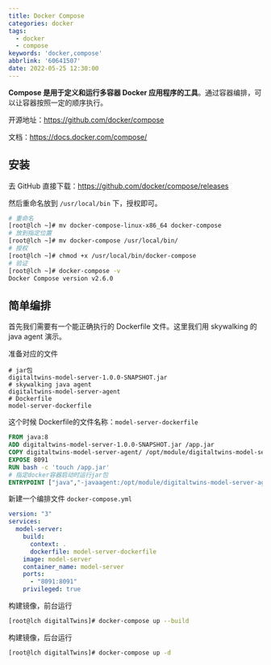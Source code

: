 ```yaml
---
title: Docker Compose
categories: docker
tags:
  - docker
  - compose
keywords: 'docker,compose'
abbrlink: '60641507'
date: 2022-05-25 12:30:00
---
```

**Compose 是用于定义和运行多容器 Docker 应用程序的工具**。通过容器编排，可以让容器按照一定的顺序执行。

开源地址：https://github.com/docker/compose

文档：https://docs.docker.com/compose/

## 安装

去 GitHub 直接下载：https://github.com/docker/compose/releases

然后重命名放到 `/usr/local/bin` 下，授权即可。

```bash
# 重命名
[root@lch ~]# mv docker-compose-linux-x86_64 docker-compose
# 放到指定位置
[root@lch ~]# mv docker-compose /usr/local/bin/
# 授权
[root@lch ~]# chmod +x /usr/local/bin/docker-compose 
# 验证
[root@lch ~]# docker-compose -v
Docker Compose version v2.6.0
```

## 简单编排

首先我们需要有一个能正确执行的 Dockerfile 文件。这里我们用 skywalking 的 java agent 演示。

准备对应的文件

```shell
# jar包
digitaltwins-model-server-1.0.0-SNAPSHOT.jar
# skywalking java agent
digitaltwins-model-server-agent
# Dockerfile
model-server-dockerfile
```

这个时候 Dockerfile的文件名称：`model-server-dockerfile`

```dockerfile
FROM java:8
ADD digitaltwins-model-server-1.0.0-SNAPSHOT.jar /app.jar 
COPY digitaltwins-model-server-agent/ /opt/module/digitaltwins-model-server-agent
EXPOSE 8091
RUN bash -c 'touch /app.jar'
# 指定docker容器启动时运行jar包
ENTRYPOINT ["java","-javaagent:/opt/module/digitaltwins-model-server-agent/skywalking-agent.jar" ,"-jar","/app.jar"]
```

新建一个编排文件 `docker-compose.yml`

```yaml
version: "3"
services:
  model-server:
    build:
      context: .
      dockerfile: model-server-dockerfile
    image: model-server
    container_name: model-server
    ports:
      - "8091:8091"
    privileged: true
```

构建镜像，前台运行

```bash
[root@lch digitalTwins]# docker-compose up --build
```

构建镜像，后台运行

```bash
[root@lch digitalTwins]# docker-compose up -d
```


